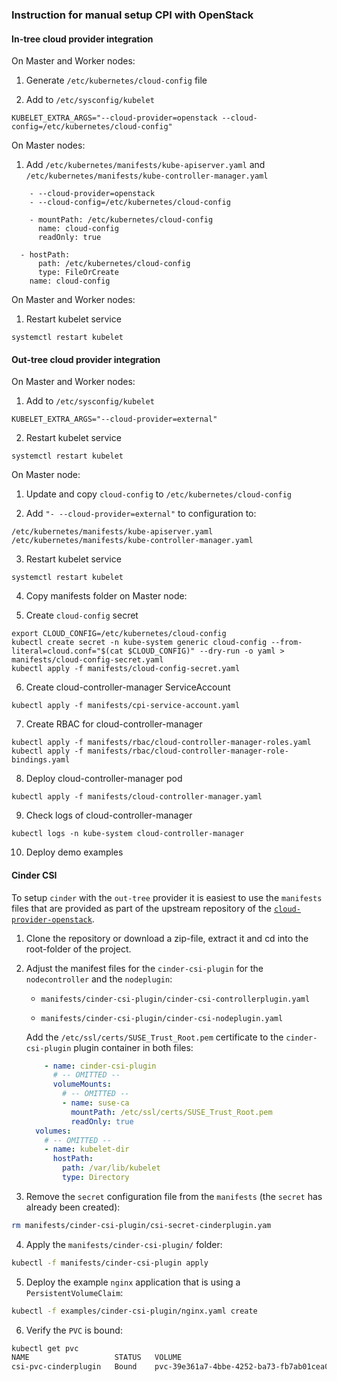
### Instruction for manual setup CPI with OpenStack

#### In-tree cloud provider integration

On Master and Worker nodes:

1. Generate `/etc/kubernetes/cloud-config` file

2. Add to `/etc/sysconfig/kubelet`
```
KUBELET_EXTRA_ARGS="--cloud-provider=openstack --cloud-config=/etc/kubernetes/cloud-config"
```

On Master nodes:
1. Add `/etc/kubernetes/manifests/kube-apiserver.yaml` and `/etc/kubernetes/manifests/kube-controller-manager.yaml`
```
    - --cloud-provider=openstack
    - --cloud-config=/etc/kubernetes/cloud-config
```
```
    - mountPath: /etc/kubernetes/cloud-config
      name: cloud-config
      readOnly: true
```
```
  - hostPath:
      path: /etc/kubernetes/cloud-config
      type: FileOrCreate
    name: cloud-config
```

On Master and Worker nodes:
1. Restart kubelet service
```
systemctl restart kubelet
```

#### Out-tree cloud provider integration

On Master and Worker nodes:

1. Add to `/etc/sysconfig/kubelet`
```
KUBELET_EXTRA_ARGS="--cloud-provider=external"
```
2. Restart kubelet service
```
systemctl restart kubelet
```

On Master node:

1. Update and copy `cloud-config` to `/etc/kubernetes/cloud-config`

2. Add `"- --cloud-provider=external"` to configuration to:
```
/etc/kubernetes/manifests/kube-apiserver.yaml
/etc/kubernetes/manifests/kube-controller-manager.yaml
```

3. Restart kubelet service
```
systemctl restart kubelet
```

4. Copy manifests folder on Master node:

5. Create `cloud-config` secret
```
export CLOUD_CONFIG=/etc/kubernetes/cloud-config
kubectl create secret -n kube-system generic cloud-config --from-literal=cloud.conf="$(cat $CLOUD_CONFIG)" --dry-run -o yaml > manifests/cloud-config-secret.yaml
kubectl apply -f manifests/cloud-config-secret.yaml
```

6. Create cloud-controller-manager ServiceAccount
```
kubectl apply -f manifests/cpi-service-account.yaml
```

7. Create RBAC for cloud-controller-manager
```
kubectl apply -f manifests/rbac/cloud-controller-manager-roles.yaml
kubectl apply -f manifests/rbac/cloud-controller-manager-role-bindings.yaml

```

8. Deploy cloud-controller-manager pod
```
kubectl apply -f manifests/cloud-controller-manager.yaml
```

9. Check logs of cloud-controller-manager
```
kubectl logs -n kube-system cloud-controller-manager
```

10. Deploy demo examples

#### Cinder CSI

To setup `cinder` with the `out-tree` provider it is easiest to use the `manifests` files that are provided as part of the upstream repository of the [`cloud-provider-openstack`](https://github.com/kubernetes/cloud-provider-openstack).

1. Clone the repository or download a zip-file, extract it and cd into the root-folder of the project.

2. Adjust the manifest files for the `cinder-csi-plugin` for the `nodecontroller` and the `nodeplugin`:

    * `manifests/cinder-csi-plugin/cinder-csi-controllerplugin.yaml`
    
    * `manifests/cinder-csi-plugin/cinder-csi-nodeplugin.yaml`
    
    Add the `/etc/ssl/certs/SUSE_Trust_Root.pem` certificate to the `cinder-csi-plugin` plugin container in both files:
    
    ```yaml
        - name: cinder-csi-plugin
          # -- OMITTED --
          volumeMounts:
            # -- OMITTED --
            - name: suse-ca
              mountPath: /etc/ssl/certs/SUSE_Trust_Root.pem
              readOnly: true
      volumes:
        # -- OMITTED --
        - name: kubelet-dir
          hostPath:
            path: /var/lib/kubelet
            type: Directory
    ```
    
3. Remove the `secret` configuration file from the `manifests` (the `secret` has already been created):

```sh
rm manifests/cinder-csi-plugin/csi-secret-cinderplugin.yam
```

4. Apply the `manifests/cinder-csi-plugin/` folder:

```sh
kubectl -f manifests/cinder-csi-plugin apply
```

5. Deploy the example `nginx` application that is using a `PersistentVolumeClaim`:

```sh
kubectl -f examples/cinder-csi-plugin/nginx.yaml create
```

6. Verify the `PVC` is bound:

```sh
kubectl get pvc
NAME                   STATUS   VOLUME                                     CAPACITY   ACCESS MODES   STORAGECLASS          AGE
csi-pvc-cinderplugin   Bound    pvc-39e361a7-4bbe-4252-ba73-fb7ab01cea02   1Gi        RWO            csi-sc-cinderplugin   4s
```
